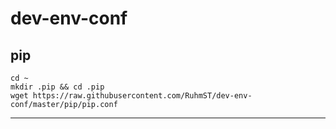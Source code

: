 # dev-env-conf

## pip 

```
cd ~ 
mkdir .pip && cd .pip 
wget https://raw.githubusercontent.com/RuhmST/dev-env-conf/master/pip/pip.conf
```

----
